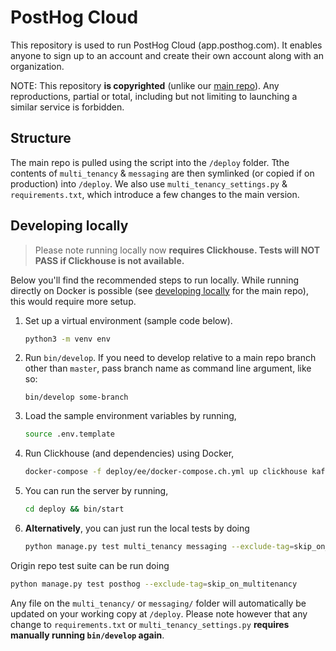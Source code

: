 # PostHog Cloud

This repository is used to run PostHog Cloud (app.posthog.com). It enables anyone to sign up to an account and create their own account along with an organization.

NOTE: This repository **is copyrighted** (unlike our [main repo](https://github.com/posthog/posthog)). Any reproductions, partial or total, including but not limiting to launching a similar service is forbidden.

## Structure

The main repo is pulled using the script into the `/deploy` folder. Tthe contents of `multi_tenancy` & `messaging` are then symlinked (or copied if on production) into `/deploy`. We also use `multi_tenancy_settings.py` & `requirements.txt`, which introduce a few changes to the main version.

## Developing locally

> Please note running locally now **requires Clickhouse. Tests will NOT PASS if Clickhouse is not available.**

Below you'll find the recommended steps to run locally. While running directly on Docker is possible (see [developing locally](https://posthog.com/docs/developing-locally) for the main repo), this would require more setup.

1. Set up a virtual environment (sample code below).
   ```bash
   python3 -m venv env
   ```
1. Run `bin/develop`. If you need to develop relative to a main repo branch other than `master`, pass branch name as command line argument, like so:
   ```
   bin/develop some-branch
   ```
1. Load the sample environment variables by running,
   ```bash
   source .env.template
   ```
1. Run Clickhouse (and dependencies) using Docker,
   ```bash
   docker-compose -f deploy/ee/docker-compose.ch.yml up clickhouse kafka zookeeper
   ```
1. You can run the server by running,
   ```bash
   cd deploy && bin/start
   ```
1. **Alternatively**, you can just run the local tests by doing
   ```bash
   python manage.py test multi_tenancy messaging --exclude-tag=skip_on_multitenancy
   ```

Origin repo test suite can be run doing

```bash
python manage.py test posthog --exclude-tag=skip_on_multitenancy
```

Any file on the `multi_tenancy/` or `messaging/` folder will automatically be updated on your working copy at `/deploy`. Please note however that any change to `requirements.txt` or `multi_tenancy_settings.py` **requires manually running `bin/develop` again**.
